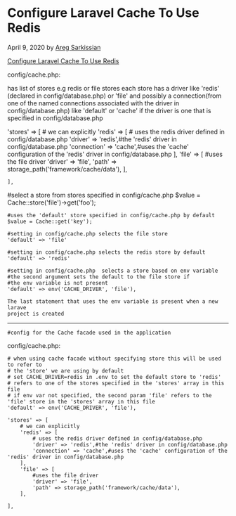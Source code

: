 # Configure Laravel Cache To Use Redis

April 9, 2020 by [Areg Sarkissian](https://aregsar.com/about)

[Configure Laravel Cache To Use Redis](https://aregsar.com/blog/2020/configure-laravel-cache-to-use-redis)


config/cache.php:

has list of stores e.g redis or file stores
each store has a driver like 'redis' (declared in config/database.php) or 'file'
and possibly a connection(from one of the named connections associated with the driver
in config/database.php) like 'default' or 'cache' if the driver is one that is
specified in config/database.php
 
   'stores' => [
        # we can explicitly
        'redis' => [
            # uses the redis driver defined in config/database.php
            'driver' => 'redis',#the 'redis' driver in config/database.php
            'connection' => 'cache',#uses the 'cache' configuration of the 'redis' driver in config/database.php
        ],
        'file' => [
            #uses the file driver
            'driver' => 'file',
            'path' => storage_path('framework/cache/data'),
        ],

    ],


#select a store from stores specified in config/cache.php
$value = Cache::store('file')->get('foo');

    #uses the 'default' store specified in config/cache.php by default
    $value = Cache::get('key');

    #setting in config/cache.php selects the file store
    'default' => 'file'

    #setting in config/cache.php selects the redis store by default
    'default' => 'redis'

    #setting in config/cache.php  selects a store based on env variable
    #the second argument sets the default to the file store if
    #the env variable is not present
    'default' => env('CACHE_DRIVER', 'file'),

    The last statement that uses the env variable is present when a new larave
    project is created

---------------------
    #config for the Cache facade used in the application
config/cache.php:

    # when using cache facade without specifying store this will be used to refer to
    # the 'store' we are using by default
    # set CACHE_DRIVER=redis in .env to set the default store to 'redis'
    # refers to one of the stores specified in the 'stores' array in this file
    # if env var not specified, the second param 'file' refers to the 'file' store in the 'stores' array in this file
    'default' => env('CACHE_DRIVER', 'file'),
   
    'stores' => [
        # we can explicitly
        'redis' => [
            # uses the redis driver defined in config/database.php
            'driver' => 'redis',#the 'redis' driver in config/database.php
            'connection' => 'cache',#uses the 'cache' configuration of the 'redis' driver in config/database.php
        ],
        'file' => [
            #uses the file driver
            'driver' => 'file',
            'path' => storage_path('framework/cache/data'),
        ],

    ],







